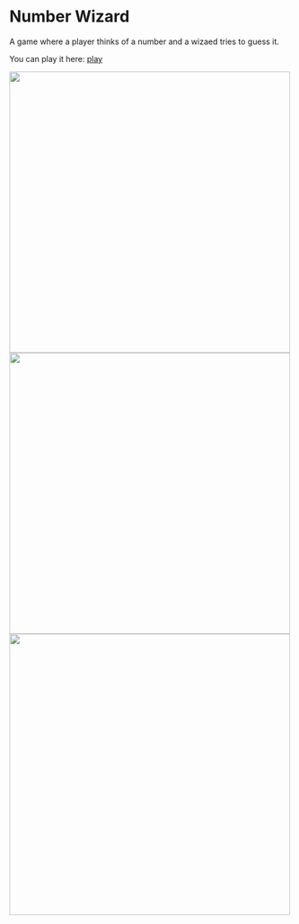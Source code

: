 # Number Wizard
<p> A game where a player thinks of a number and a wizaed tries to guess it.</p>
<p> You can play it here: <a href="https://sharemygame.com/@senserror/number-wizard"> play <a> </p>
  
<img src="https://github.com/annanevidoma/Number-Wizard/assets/50584534/7ae8bc1c-4708-498c-951a-c7c910ad4590" width="500">

<img src="https://github.com/annanevidoma/Number-Wizard/assets/50584534/9f93bd2e-18b3-4f13-ae13-013f294b0d56" width="500">
<img src="https://github.com/annanevidoma/Number-Wizard/assets/50584534/d3f66300-21e4-4085-8791-60e5eec59812" width="500">




